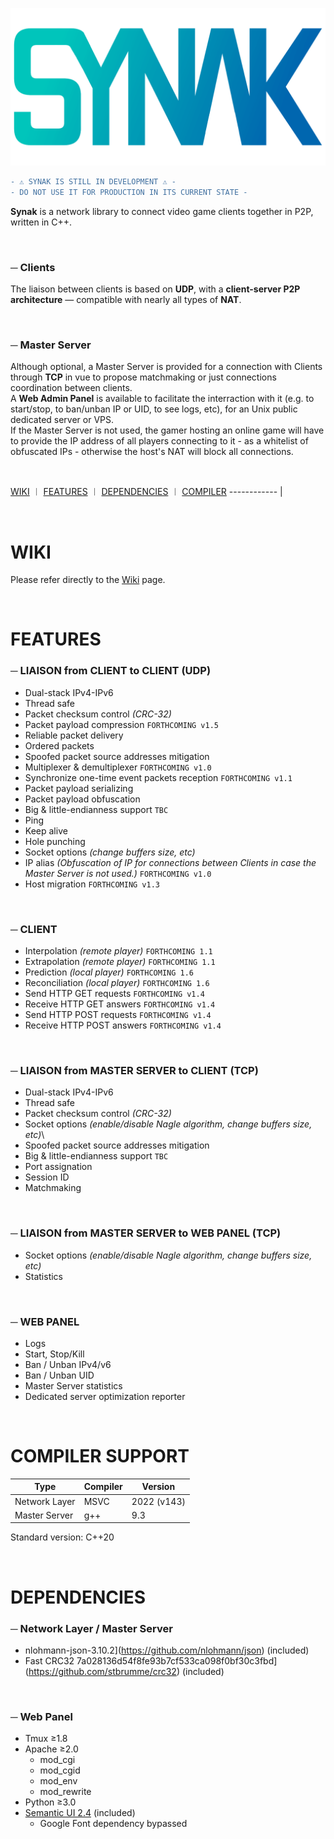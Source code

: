 ![Synak logo](https://raw.githubusercontent.com/PhilJbt/Synak/main/wiki/logo.png)

```diff
- ⚠️ SYNAK IS STILL IN DEVELOPMENT ⚠️ -
- DO NOT USE IT FOR PRODUCTION IN ITS CURRENT STATE -
```

**Synak** is a network library to connect video game clients together in P2P, written in C++.

&#160;

### &#9472; Clients
The liaison between clients is based on **UDP**, with a **client-server P2P architecture** — compatible with nearly all types of **NAT**.

&#160;

### &#9472; Master Server
Although optional, a Master Server is provided for a connection with Clients through **TCP** in vue to propose matchmaking or just connections coordination between clients.\
A **Web Admin Panel** is available to facilitate the interraction with it (e.g. to start/stop, to ban/unban IP or UID, to see logs, etc), for an Unix public dedicated server or VPS.\
If the Master Server is not used, the gamer hosting an online game will have to provide the IP address of all players connecting to it - as a whitelist of obfuscated IPs - otherwise the host's NAT will block all connections.

&#160;

[WIKI](README.md#WIKI) &#65073; [FEATURES](README.md#FEATURES) &#65073; [DEPENDENCIES](README.md#DEPENDENCIES) &#65073; [COMPILER](README.md#COMPILER-SUPPORT)
------------ |

&#160;

# WIKI

Please refer directly to the [Wiki](wiki/readme.md) page.

&#160;

# FEATURES

### &#9472; LIAISON from CLIENT to CLIENT (UDP)
* Dual-stack IPv4-IPv6
* Thread safe
* Packet checksum control *(CRC-32)*
* Packet payload compression `FORTHCOMING v1.5`
* Reliable packet delivery
* Ordered packets
* Spoofed packet source addresses mitigation
* Multiplexer & demultiplexer `FORTHCOMING v1.0`
* Synchronize one-time event packets reception `FORTHCOMING v1.1`
* Packet payload serializing
* Packet payload obfuscation
* Big & little-endianness support `TBC`
* Ping
* Keep alive
* Hole punching
* Socket options *(change buffers size, etc)*
* IP alias *(Obfuscation of IP for connections between Clients in case the Master Server is not used.)* `FORTHCOMING v1.0`
* Host migration `FORTHCOMING v1.3`

&#160;

### &#9472; CLIENT
* Interpolation *(remote player)* `FORTHCOMING 1.1`
* Extrapolation *(remote player)* `FORTHCOMING 1.1`
* Prediction *(local player)* `FORTHCOMING 1.6`
* Reconciliation *(local player)* `FORTHCOMING 1.6`
* Send HTTP GET requests `FORTHCOMING v1.4`
* Receive HTTP GET answers `FORTHCOMING v1.4`
* Send HTTP POST requests `FORTHCOMING v1.4`
* Receive HTTP POST answers `FORTHCOMING v1.4`

&#160;

### &#9472; LIAISON from MASTER SERVER to CLIENT (TCP)
* Dual-stack IPv4-IPv6
* Thread safe
* Packet checksum control *(CRC-32)*
* Socket options *(enable/disable Nagle algorithm, change buffers size, etc)*\
* Spoofed packet source addresses mitigation
* Big & little-endianness support `TBC`
* Port assignation
* Session ID
* Matchmaking

&#160;

### &#9472; LIAISON from MASTER SERVER to WEB PANEL (TCP)
* Socket options *(enable/disable Nagle algorithm, change buffers size, etc)*
* Statistics

&#160;

### &#9472; WEB PANEL
* Logs
* Start, Stop/Kill
* Ban / Unban IPv4/v6
* Ban / Unban UID
* Master Server statistics
* Dedicated server optimization reporter

&#160;

# COMPILER SUPPORT

Type | Compiler | Version
------------ | ------------ | ------------
Network Layer | MSVC | 2022 (v143)
Master Server | g++ | 9.3

Standard version: C++20

&#160;

# DEPENDENCIES

### &#9472; Network Layer / Master Server
  * nlohmann-json-3.10.2](https://github.com/nlohmann/json) (included)
  * Fast CRC32 7a028136d54f8fe93b7cf533ca098f0bf30c3fbd](https://github.com/stbrumme/crc32) (included)

&#160;

### &#9472; Web Panel
  * Tmux ≥1.8
  * Apache ≥2.0
    * mod_cgi
    * mod_cgid
    * mod_env
    * mod_rewrite
  * Python ≥3.0
  * [Semantic UI 2.4](https://semantic-ui.com/) (included)
    * Google Font dependency bypassed
